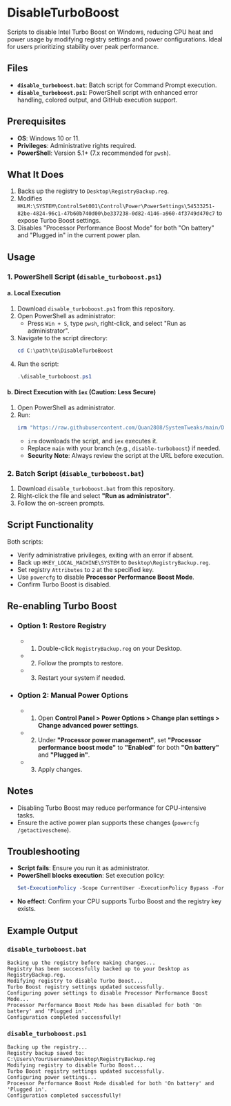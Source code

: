 # DisableTurboBoost

Scripts to disable Intel Turbo Boost on Windows, reducing CPU heat and power usage by modifying registry settings and power configurations. Ideal for users prioritizing stability over peak performance.

## Files

- **`disable_turboboost.bat`**: Batch script for Command Prompt execution.
- **`disable_turboboost.ps1`**: PowerShell script with enhanced error handling, colored output, and GitHub execution support.

## Prerequisites

- **OS**: Windows 10 or 11.
- **Privileges**: Administrative rights required.
- **PowerShell**: Version 5.1+ (7.x recommended for `pwsh`).

## What It Does

1. Backs up the registry to `Desktop\RegistryBackup.reg`.
2. Modifies `HKLM:\SYSTEM\ControlSet001\Control\Power\PowerSettings\54533251-82be-4824-96c1-47b60b740d00\be337238-0d82-4146-a960-4f3749d470c7` to expose Turbo Boost settings.
3. Disables "Processor Performance Boost Mode" for both "On battery" and "Plugged in" in the current power plan.

## Usage

### 1. PowerShell Script (`disable_turboboost.ps1`)

#### a. Local Execution

1. Download `disable_turboboost.ps1` from this repository.
2. Open PowerShell as administrator:
   - Press `Win + S`, type `pwsh`, right-click, and select "Run as administrator".
3. Navigate to the script directory:
   ```powershell
   cd C:\path\to\DisableTurboBoost
   ```
4. Run the script:
   ```powershell
   .\disable_turboboost.ps1
   ```

#### b. Direct Execution with `iex` (Caution: Less Secure)

1. Open PowerShell as administrator.
2. Run:
   ```powershell
   irm "https://raw.githubusercontent.com/Quan2808/SystemTweaks/main/DisableTurboBoost/disable_turboboost.ps1" | iex
   ```
   - `irm` downloads the script, and `iex` executes it.
   - Replace `main` with your branch (e.g., `disable-turboboost`) if needed.
   - **Security Note**: Always review the script at the URL before execution.

### 2. Batch Script (`disable_turboboost.bat`)

1. Download `disable_turboboost.bat` from this repository.
2. Right-click the file and select **"Run as administrator"**.
3. Follow the on-screen prompts.

## Script Functionality

Both scripts:

- Verify administrative privileges, exiting with an error if absent.
- Back up `HKEY_LOCAL_MACHINE\SYSTEM` to `Desktop\RegistryBackup.reg`.
- Set registry `Attributes` to `2` at the specified key.
- Use `powercfg` to disable **Processor Performance Boost Mode**.
- Confirm Turbo Boost is disabled.

## Re-enabling Turbo Boost

- ### Option 1: Restore Registry

  - 1.  Double-click `RegistryBackup.reg` on your Desktop.
  - 2.  Follow the prompts to restore.
  - 3.  Restart your system if needed.

- ### Option 2: Manual Power Options

  - 1.  Open **Control Panel > Power Options > Change plan settings > Change advanced power settings**.
  - 2.  Under **"Processor power management"**, set **"Processor performance boost mode"** to **"Enabled"** for both **"On battery"** and **"Plugged in"**.
  - 3.  Apply changes.

## Notes

- Disabling Turbo Boost may reduce performance for CPU-intensive tasks.
- Ensure the active power plan supports these changes (`powercfg /getactivescheme`).

## Troubleshooting

- **Script fails**: Ensure you run it as administrator.
- **PowerShell blocks execution**: Set execution policy:
  ```powershell
  Set-ExecutionPolicy -Scope CurrentUser -ExecutionPolicy Bypass -Force
  ```
- **No effect**: Confirm your CPU supports Turbo Boost and the registry key exists.

## Example Output

### `disable_turboboost.bat`

```
Backing up the registry before making changes...
Registry has been successfully backed up to your Desktop as RegistryBackup.reg.
Modifying registry to disable Turbo Boost...
Turbo Boost registry settings updated successfully.
Configuring power settings to disable Processor Performance Boost Mode...
Processor Performance Boost Mode has been disabled for both 'On battery' and 'Plugged in'.
Configuration completed successfully!
```

### `disable_turboboost.ps1`

```
Backing up the registry...
Registry backup saved to: C:\Users\YourUsername\Desktop\RegistryBackup.reg
Modifying registry to disable Turbo Boost...
Turbo Boost registry settings updated successfully.
Configuring power settings...
Processor Performance Boost Mode disabled for both 'On battery' and 'Plugged in'.
Configuration completed successfully!
```
